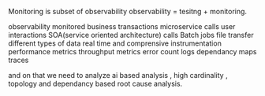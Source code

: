 Monitoring is subset of observability
observability = tesitng + monitoring.

observability monitored 
business transactions
microservice calls
user interactions
SOA(service oriented architecture) calls
Batch jobs
file transfer
different types of data
real time and comprensive instrumentation
performance metrics
throughput metrics
error count
logs
dependancy maps
traces

 and on that we need to analyze ai based analysis , high cardinality , topology and dependancy based root cause analysis.
